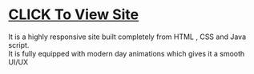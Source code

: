 <h1><a href ="https://prathamn1.github.io/Techsol-Fully_Responsive_Site/">CLICK To View Site</a></h1>
It is a highly responsive site built completely from HTML , CSS and Java script.<br>It is fully equipped with modern day animations which gives it a smooth UI/UX
